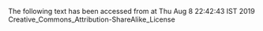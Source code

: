 The following text has been accessed from at Thu Aug 8 22:42:43 IST 2019
Creative_Commons_Attribution-ShareAlike_License
